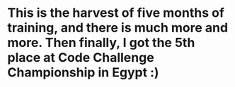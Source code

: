 # This is the harvest of five months of training, and there is much more and more. Then finally, I got the 5th place at Code Challenge Championship in Egypt :)
